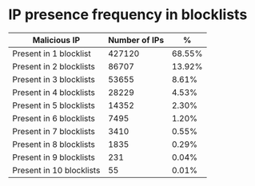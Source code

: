 # IP presence frequency in blocklists
| Malicious IP | Number of IPs | % |
|----|----|----|
| Present in 1 blocklist | 427120 | 68.55% |
| Present in 2 blocklists | 86707 | 13.92% |
| Present in 3 blocklists | 53655 | 8.61% |
| Present in 4 blocklists | 28229 | 4.53% |
| Present in 5 blocklists | 14352 | 2.30% |
| Present in 6 blocklists | 7495 | 1.20% |
| Present in 7 blocklists | 3410 | 0.55% |
| Present in 8 blocklists | 1835 | 0.29% |
| Present in 9 blocklists | 231 | 0.04% |
| Present in 10 blocklists | 55 | 0.01% |
